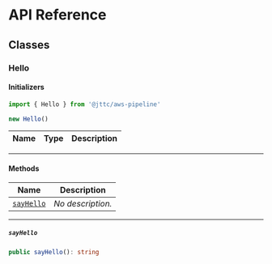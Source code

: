 # API Reference <a name="API Reference" id="api-reference"></a>



## Classes <a name="Classes" id="Classes"></a>

### Hello <a name="Hello" id="@jttc/aws-pipeline.Hello"></a>

#### Initializers <a name="Initializers" id="@jttc/aws-pipeline.Hello.Initializer"></a>

```typescript
import { Hello } from '@jttc/aws-pipeline'

new Hello()
```

| **Name** | **Type** | **Description** |
| --- | --- | --- |

---

#### Methods <a name="Methods" id="Methods"></a>

| **Name** | **Description** |
| --- | --- |
| <code><a href="#@jttc/aws-pipeline.Hello.sayHello">sayHello</a></code> | *No description.* |

---

##### `sayHello` <a name="sayHello" id="@jttc/aws-pipeline.Hello.sayHello"></a>

```typescript
public sayHello(): string
```






